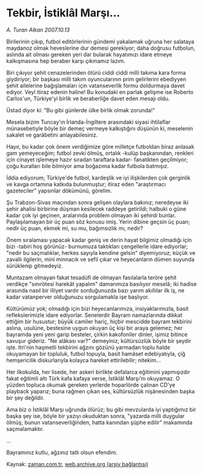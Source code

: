 # Tekbir,  İstiklâl Marşı...

*A. Turan Alkan 2007.10.13*

<tr><td class="metin" colspan="2" style="padding-top: 20px; padding-left: 5px; padding-right: 10px;">Birilerinin çıkıp, futbol editörlerinin gündemi yakalamak uğruna her salataya maydanoz olmak heveslerine dur demesi gerekiyor; daha doğrusu futbolun, aslında ait olması gereken yeri dar bularak hayatımızı idare etmeye kalkışmasına hep beraber karşı çıkmamız lazım.</td></tr><tr><td class="metin" colspan="2" style="padding-top: 20px; padding-left: 5px; padding-right: 10px;"><p>Biri çıkıyor şehit cenazelerinden ötürü ciddi ciddi milli takıma kara forma giydiriyor; bir başkası milli takım oyuncularının prim gelirlerini ebediyyen şehit ailelerine bağışlamaları için vatanseverlik formu doldurmaya davet ediyor. Veyl itiraz edenin haline! Bu konudaki en parlak gelişme ise Roberto Carlos'un, Türkiye'yi birlik ve beraberliğe davet eden mesajı oldu. 
<p>Üstad diyor ki: "Bu gibi günlerde ülke birlik olmak zorunda!"
<p>Mesela bizim Tuncay'ın İrlanda-İngiltere arasındaki siyasi ihtilaflar münasebetiyle böyle bir demeç vermeye kalkıştığını düşünün ki, meselenin sakalet ve garâbetini anlayabilesiniz.
<p>Hayır, bu kadar çok önem verdiğimize göre milletçe futboldan biraz anlasak gam yemeyeceğim; futbol zevki ölmüş, ortalık -kulüp başkanından, renkleri için cinayet işlemeye hazır sıradan taraftara kadar- fanatikten geçilmiyor; çoğu kuralları bile bilmiyor ama boğazıma kadar futbola batmışız.
<p>İddia ediyorum; Türkiye'de futbol, kardeşlik ve iyi ilişkilerden çok gerginlik ve kavga ortamına katkıda bulunmuştur; itiraz eden "araştırmacı gazeteciler" yapsınlar dökümünü, görelim.
<p>Şu Trabzon-Sivas maçından sonra gelişen olaylara bakınız; neredeyse iki şehir ahalisi birbirine düşman kesilecek raddeye getirildi; halbuki o güne kadar çok iyi geçinen, aralarında problem olmayan iki şehirdi bunlar. Paylaşılamayan bir üç puan söz konusu imiş. Yerin dibine geçsin üç puan; nedir üç puan, ekmek mi, su mu, bağımsızlık mı, nedir?
<p>Önem sıralaması yapacak kadar geniş ve derin hayat bilgimiz olmadığı için bizi -tabiri hoş görünüz- burnumuza taktıkları çengellerle idare ediyorlar; "nedir bu saçmalıklar, herkes sayıyla kendine gelsin" diyemiyoruz; küçük ve zavallı ilgilerin, mini minnacık ve sefil çıkar ve heyecanların dümen suyunda sürüklenip gitmedeyiz.
<p>Muntazam olmayan fakat tesadüfi de olmayan fasılalarla teröre şehit verdikçe "sınırötesi harekât yapalım" damarımıza basılıyor meselâ; iki hadise arasında nasıl bir illiyet vardır sorduğunuzda bazı yarım akıllılar ilk iş, ne kadar vatanperver olduğunuzu sorgulamakla işe başlıyor. 
<p>Kültürümüz yok; olmadığı için bizi heyecanlarımıza, insiyaklarımızla, basit reflekslerimizle idare ediyorlar. Senelerdir Bayram namazlarında dikkat ettiğim bir husustur; büyük camiler hariç, hiçbir mescidde bayram tekbirini aslına, usulüne, bestesine uygun okuyan üç kişi bir araya gelemez; her bayramda yeni yeni garip besteler, çirkin kakofoniler dinler, işimiz bitince savuşur gideriz. "Ne alâkası var?" demeyiniz; kültürsüzlük böyle bir şeydir işte. Itri'nin haşmetli tekbirini ağzını gözünü yarmadan toplu halde okuyamayan bir topluluk, futbol topuyla, basit hamâset edebiyatıyla, çiğ hemşericilik diskurlarıyla kolayca hareket ettirilebilir; nitekim...
<p>Her ilkokulda, her lisede, her askeri birlikte defalarca eğitimini yapmışızdır fakat eğitimli altı Türk kafa kafaya verse, İstiklâl Marşı'nı okuyamaz. O yüzden topluca okumak gereken yerlerde hoparlörde çalınan CD'ye playback yaparız; buna rağmen çıkan ses, kültürsüzlük nişânesinden başka bir şey değildir.
<p>Ama biz o İstiklâl Marşı uğrunda ölürüz; bu gibi mevzularda iyi yaptığımız bir başka şey ise, böyle bir yazıyı okuduktan sonra, "yazarda milli duygular ölmüş; bunun vatanseverliğinden, hatta kanından şüphe edilir" makamında saçmalamaktır.
<p>...
<p>Bayramınız kutlu, ağzınız tatlı olsun efendim.<br/></p></p></p></p></p></p></p></p></p></p></p></p></p></td></tr>

Kaynak: [zaman.com.tr](http://zaman.com.tr/yazar.do?yazino=600190), [web.archive.org (arşiv bağlantısı)](http://web.archive.org/web/20090105060951/http://www.zaman.com.tr:80/yazar.do?yazino=600190)
